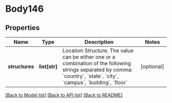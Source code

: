 # Body146

## Properties
Name | Type | Description | Notes
------------ | ------------- | ------------- | -------------
**structures** | **list[str]** | Location Structure. The value can be either one or a combination of the following strings separated by comma: &#x60;country&#x60;, &#x60;state&#x60;, &#x60;city&#x60;, &#x60;campus&#x60;, &#x60;building&#x60;, &#x60;floor&#x60; | [optional] 

[[Back to Model list]](../README.md#documentation-for-models) [[Back to API list]](../README.md#documentation-for-api-endpoints) [[Back to README]](../README.md)

